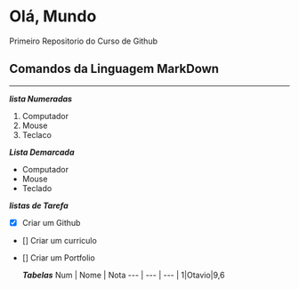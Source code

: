# Olá, Mundo
 Primeiro Repositorio do Curso de Github
 
## Comandos da Linguagem MarkDown
---

 __*lista Numeradas*__

 1. Computador
 2. Mouse
 3. Teclaco

__*Lista Demarcada*__

* Computador
* Mouse
* Teclado

__*listas de Tarefa*__
- [x] Criar um Github
- [] Criar um curriculo
- [] Criar um Portfolio

  __*Tabelas*__
  Num | Nome | Nota
  --- | --- | --- |
  1|Otavio|9,6
